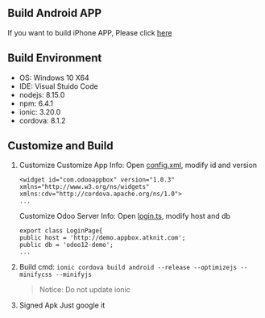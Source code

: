 ## Build Android APP
If you want to build iPhone APP, Please click [here](https://github.com/youzengjian/OdooAppBox/blob/master/BUILD-IPHONE-en.md)

## Build Environment
* OS: Windows 10 X64
* IDE: Visual Stuido Code
* nodejs: 8.15.0
* npm: 6.4.1
* ionic: 3.20.0
* cordova: 8.1.2

## Customize and Build
1. Customize
    Customize App Info: Open [config.xml](https://github.com/youzengjian/OdooAppBox/blob/master/config.xml), modify id and version
    ```
    <widget id="com.odooappbox" version="1.0.3" xmlns="http://www.w3.org/ns/widgets" xmlns:cdv="http://cordova.apache.org/ns/1.0">
    ...
    ```
    Customize Odoo Server Info: Open [login.ts](https://github.com/youzengjian/OdooAppBox/blob/master/src/pages/login/login.ts), modify host and db
    ```
    export class LoginPage{
    public host = 'http://demo.appbox.atknit.com';
    public db = 'odoo12-demo';
    ...
    ```
2. Build cmd:
`ionic cordova build android --release --optimizejs --minifycss --minifyjs`
    > Notice: Do not update ionic
3. Signed Apk
    Just google it